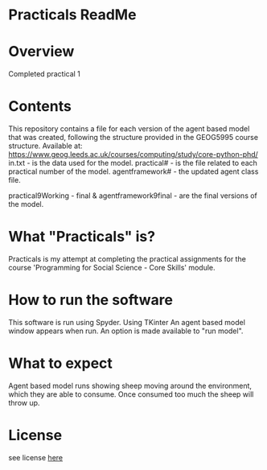 # Practicals ReadMe

# Overview
Completed practical 1


# Contents
This repository contains a file for each version of the agent based model that was created, following the structure provided in the GEOG5995 course structure. 
Available at: https://www.geog.leeds.ac.uk/courses/computing/study/core-python-phd/
in.txt - is the data used for the model. 
practical# - is the file related to each practical number of the model.
agentframework# - the updated agent class file. 

practical9Working - final & agentframework9final - are the final versions of the model. 


# What "Practicals" is?
Practicals is my attempt at completing the practical assignments for the course 'Programming for Social Science - Core Skills' module. 


# How to run the software
This software is run using Spyder. Using TKinter 
An agent based model window appears when run. An option is made available to "run model".

# What to expect
Agent based model runs showing sheep moving around the environment, which they are able to consume. Once consumed too much the sheep will throw up. 

# License
see license [here](https://github.com/LauraIsCool/Practicals/blob/master/LICENSE)
